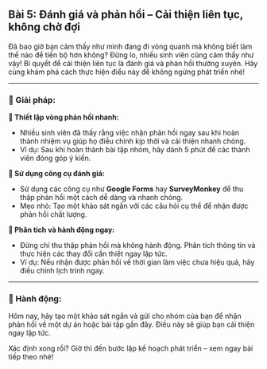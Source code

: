 ## Bài 5: Đánh giá và phản hồi – Cải thiện liên tục, không chờ đợi

Đã bao giờ bạn cảm thấy như mình đang đi vòng quanh mà không biết làm thế nào để tiến bộ hơn không? Đừng lo, nhiều sinh viên cũng cảm thấy như vậy! Bí quyết để cải thiện liên tục là đánh giá và phản hồi thường xuyên. Hãy cùng khám phá cách thực hiện điều này để không ngừng phát triển nhé!

---

### 📌 Giải pháp:

**🔹 Thiết lập vòng phản hồi nhanh:**

- Nhiều sinh viên đã thấy rằng việc nhận phản hồi ngay sau khi hoàn thành nhiệm vụ giúp họ điều chỉnh kịp thời và cải thiện nhanh chóng.  
- Ví dụ: Sau khi hoàn thành bài tập nhóm, hãy dành 5 phút để các thành viên đóng góp ý kiến.

**🔹 Sử dụng công cụ đánh giá:**

- Sử dụng các công cụ như **Google Forms** hay **SurveyMonkey** để thu thập phản hồi một cách dễ dàng và nhanh chóng.  
- Mẹo nhỏ: Tạo một khảo sát ngắn với các câu hỏi cụ thể để nhận được phản hồi chất lượng.

**🔹 Phân tích và hành động ngay:**

- Đừng chỉ thu thập phản hồi mà không hành động. Phân tích thông tin và thực hiện các thay đổi cần thiết ngay lập tức.  
- Ví dụ: Nếu nhận được phản hồi về thời gian làm việc chưa hiệu quả, hãy điều chỉnh lịch trình ngay.

---

### 🚀 Hành động:

Hôm nay, hãy tạo một khảo sát ngắn và gửi cho nhóm của bạn để nhận phản hồi về một dự án hoặc bài tập gần đây. Điều này sẽ giúp bạn cải thiện ngay lập tức.

Xác định xong rồi? Giờ thì đến bước lập kế hoạch phát triển – xem ngay bài tiếp theo nhé!